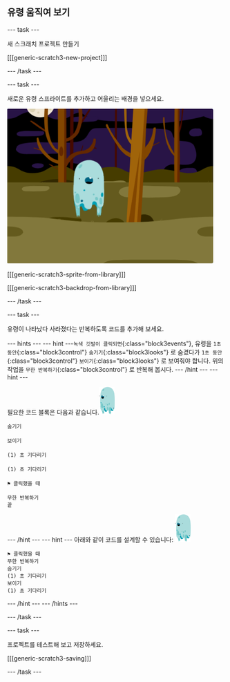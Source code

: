 ## 유령 움직여 보기

--- task ---

새 스크래치 프로젝트 만들기

[[[generic-scratch3-new-project]]]

--- /task ---

--- task ---

새로운 유령 스프라이트를 추가하고 어울리는 배경을 넣으세요.

![스크린샷](images/ghost-ghost.png)

[[[generic-scratch3-sprite-from-library]]]

[[[generic-scratch3-backdrop-from-library]]]

--- /task ---

--- task ---

유령이 나타났다 사라졌다는 반복하도록 코드를 추가해 보세요.

--- hints ---
--- hint ---`녹색 깃발이 클릭되면`{:class="block3events"}, 유령을 `1초 동안`{:class="block3control"} `숨기기`{:class="block3looks"} 로 숨겼다가 `1초 동안`{:class="block3control"} `보이기`{:class="block3looks"} 로 보여줘야 합니다. 위의 작업을 `무한 반복하기`{:class="block3control"} 로 반복해 봅시다.
--- /hint ---
 --- hint ---

필요한 코드 블록은 다음과 같습니다.![유령 스프라이트](images/ghost-sprite.png)

```blocks3
숨기기

보이기

(1) 초 기다리기

(1) 초 기다리기

⚑ 클릭했을 때

무한 반복하기
끝
```

--- /hint --- --- hint --- 아래와 같이 코드를 설계할 수 있습니다: ![유령 스프라이트](images/ghost-sprite.png)

```blocks3
⚑ 클릭했을 때
무한 반복하기
숨기기
(1) 초 기다리기
보이기
(1) 초 기다리기
```

--- /hint --- --- /hints ---

--- /task ---

--- task ---

프로젝트를 테스트해 보고 저장하세요.

[[[generic-scratch3-saving]]]

--- /task ---